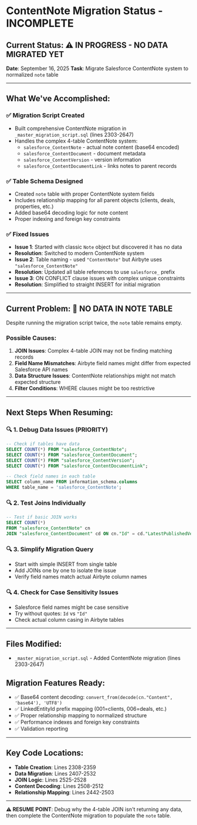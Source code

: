 # ContentNote Migration Status - INCOMPLETE

## Current Status: ⚠️ IN PROGRESS - NO DATA MIGRATED YET

**Date**: September 16, 2025
**Task**: Migrate Salesforce ContentNote system to normalized `note` table

---

## What We've Accomplished:

### ✅ **Migration Script Created**
- Built comprehensive ContentNote migration in `_master_migration_script.sql` (lines 2303-2647)
- Handles the complex 4-table ContentNote system:
  - `salesforce_ContentNote` - actual note content (base64 encoded)
  - `salesforce_ContentDocument` - document metadata
  - `salesforce_ContentVersion` - version information
  - `salesforce_ContentDocumentLink` - links notes to parent records

### ✅ **Table Schema Designed**
- Created `note` table with proper ContentNote system fields
- Includes relationship mapping for all parent objects (clients, deals, properties, etc.)
- Added base64 decoding logic for note content
- Proper indexing and foreign key constraints

### ✅ **Fixed Issues**
- **Issue 1**: Started with classic `Note` object but discovered it has no data
- **Resolution**: Switched to modern ContentNote system
- **Issue 2**: Table naming - used `"ContentNote"` but Airbyte uses `"salesforce_ContentNote"`
- **Resolution**: Updated all table references to use `salesforce_` prefix
- **Issue 3**: ON CONFLICT clause issues with complex unique constraints
- **Resolution**: Simplified to straight INSERT for initial migration

---

## Current Problem: 🚨 NO DATA IN NOTE TABLE

Despite running the migration script twice, the `note` table remains empty.

### Possible Causes:
1. **JOIN Issues**: Complex 4-table JOIN may not be finding matching records
2. **Field Name Mismatches**: Airbyte field names might differ from expected Salesforce API names
3. **Data Structure Issues**: ContentNote relationships might not match expected structure
4. **Filter Conditions**: WHERE clauses might be too restrictive

---

## Next Steps When Resuming:

### 🔍 **1. Debug Data Issues** (PRIORITY)
```sql
-- Check if tables have data
SELECT COUNT(*) FROM "salesforce_ContentNote";
SELECT COUNT(*) FROM "salesforce_ContentDocument";
SELECT COUNT(*) FROM "salesforce_ContentVersion";
SELECT COUNT(*) FROM "salesforce_ContentDocumentLink";

-- Check field names in each table
SELECT column_name FROM information_schema.columns
WHERE table_name = 'salesforce_ContentNote';
```

### 🔍 **2. Test Joins Individually**
```sql
-- Test if basic JOIN works
SELECT COUNT(*)
FROM "salesforce_ContentNote" cn
JOIN "salesforce_ContentDocument" cd ON cn."Id" = cd."LatestPublishedVersionId";
```

### 🔍 **3. Simplify Migration Query**
- Start with simple INSERT from single table
- Add JOINs one by one to isolate the issue
- Verify field names match actual Airbyte column names

### 🔍 **4. Check for Case Sensitivity Issues**
- Salesforce field names might be case sensitive
- Try without quotes: `Id` vs `"Id"`
- Check actual column casing in Airbyte tables

---

## Files Modified:
- `_master_migration_script.sql` - Added ContentNote migration (lines 2303-2647)

## Migration Features Ready:
- ✅ Base64 content decoding: `convert_from(decode(cn."Content", 'base64'), 'UTF8')`
- ✅ LinkedEntityId prefix mapping (001=clients, 006=deals, etc.)
- ✅ Proper relationship mapping to normalized structure
- ✅ Performance indexes and foreign key constraints
- ✅ Validation reporting

---

## Key Code Locations:
- **Table Creation**: Lines 2308-2359
- **Data Migration**: Lines 2407-2532
- **JOIN Logic**: Lines 2525-2528
- **Content Decoding**: Lines 2508-2512
- **Relationship Mapping**: Lines 2442-2503

---

**⚠️ RESUME POINT**: Debug why the 4-table JOIN isn't returning any data, then complete the ContentNote migration to populate the `note` table.